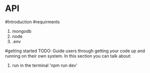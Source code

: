 # API

#Introduction
#requirments
1. mongodb
2. node
3. .env

#getting started
TODO: Guide users through getting your code up and running on their own system. In this section you can talk about:
1. run in the terminal 'npm run dev'
